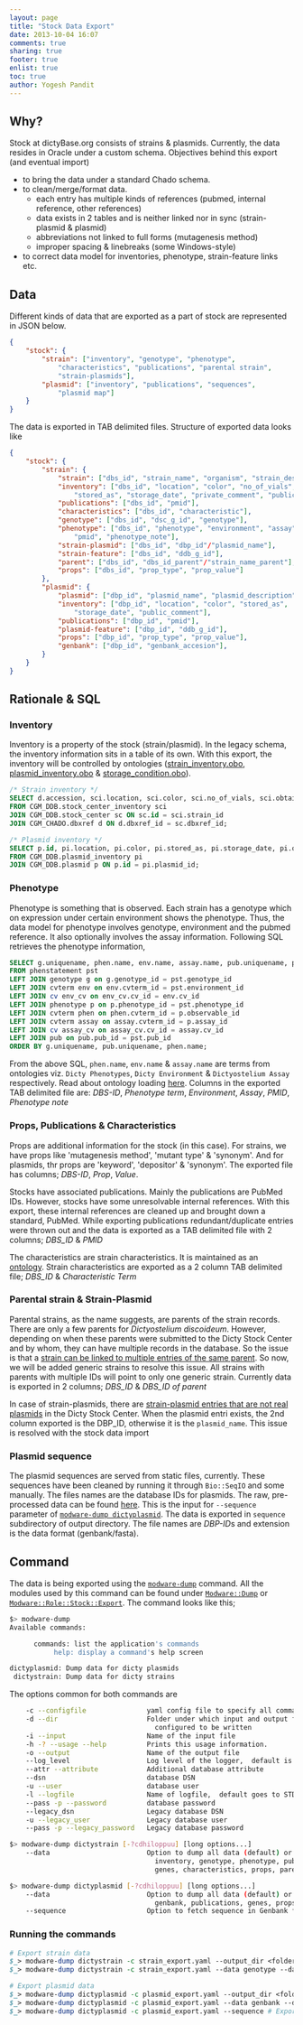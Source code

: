 ```yaml
---
layout: page
title: "Stock Data Export"
date: 2013-10-04 16:07
comments: true
sharing: true
footer: true
enlist: true
toc: true
author: Yogesh Pandit
---
```


## Why?
Stock at dictyBase.org consists of strains & plasmids.  Currently, the data resides in Oracle under a custom schema. Objectives behind this export (and eventual import) 

* to bring the data under a standard Chado schema.  
* to clean/merge/format data.
   * each entry has multiple kinds of references (pubmed, internal reference, other references)
   * data exists in 2 tables and is neither linked nor in sync (strain-plasmid & plasmid)
   * abbreviations not linked to full forms (mutagenesis method)
   * improper spacing & linebreaks (some Windows-style)
* to correct data model for inventories, phenotype, strain-feature links etc.

## Data
Different kinds of data that are exported as a part of stock are represented in JSON below.
```json
{
	"stock": {
		"strain": ["inventory", "genotype", "phenotype", 
			"characteristics", "publications", "parental strain", 
			"strain-plasmids"],
		"plasmid": ["inventory", "publications", "sequences",
			"plasmid map"]
	}
}
```

The data is exported in TAB delimited files. Structure of exported data looks like
```json
{
	"stock": {
		"strain": {
			"strain": ["dbs_id", "strain_name", "organism", "strain_description"],
			"inventory": ["dbs_id", "location", "color", "no_of_vials", "obtained_as", 
				"stored_as", "storage_date", "private_comment", "public_comment"],
			"publications": ["dbs_id", "pmid"],
			"characteristics": ["dbs_id", "characteristic"],
			"genotype": ["dbs_id", "dsc_g_id", "genotype"],
			"phenotype": ["dbs_id", "phenotype", "environment", "assay", 
				"pmid", "phenotype_note"],
			"strain-plasmid": ["dbs_id", "dbp_id"/"plasmid_name"],
			"strain-feature": ["dbs_id", "ddb_g_id"],
			"parent": ["dbs_id", "dbs_id_parent"/"strain_name_parent"],
			"props": ["dbs_id", "prop_type", "prop_value"]
		},
		"plasmid": {
			"plasmid": ["dbp_id", "plasmid_name", "plasmid_description"],
			"inventory": ["dbp_id", "location", "color", "stored_as", 
				"storage_date", "public_comment"],
			"publications": ["dbp_id", "pmid"],
			"plasmid-feature": ["dbp_id", "ddb_g_id"],
			"props": ["dbp_id", "prop_type", "prop_value"],
			"genbank": ["dbp_id", "genbank_accesion"],
		}
	}
}
```

## Rationale & SQL

### Inventory
Inventory is a property of the stock (strain/plasmid). In the legacy schema, the inventory information sits in a table of its own. With this export, the inventory will be controlled by ontologies ([strain_inventory.obo](https://github.com/dictyBase/migration-data/blob/master/ontologies/strain_inventory.obo), [plasmid_inventory.obo](https://github.com/dictyBase/migration-data/blob/master/ontologies/plasmid_inventory.obo) & [storage_condition.obo](https://github.com/dictyBase/migration-data/blob/master/ontologies/storage_condition.obo)).  

```sql
/* Strain inventory */
SELECT d.accession, sci.location, sci.color, sci.no_of_vials, sci.obtained_as, sci.stored_as, sci.storage_date, sci.storage_comments private_comment, sci.other_comments_and_feedback public_comment
FROM CGM_DDB.stock_center_inventory sci
JOIN CGM_DDB.stock_center sc ON sc.id = sci.strain_id
JOIN CGM_CHADO.dbxref d ON d.dbxref_id = sc.dbxref_id;

/* Plasmid inventory */
SELECT p.id, pi.location, pi.color, pi.stored_as, pi.storage_date, pi.other_comments_and_feedback public_comment
FROM CGM_DDB.plasmid_inventory pi
JOIN CGM_DDB.plasmid p ON p.id = pi.plasmid_id;
```

### Phenotype
Phenotype is something that is observed. Each strain has a genotype which on expression under certain environment shows the phenotype. Thus, the data model for phenotype involves genotype, environment and the pubmed reference. It also optionally involves the assay information. Following SQL retrieves the phenotype information,

```sql
SELECT g.uniquename, phen.name, env.name, assay.name, pub.uniquename, p.value
FROM phenstatement pst
LEFT JOIN genotype g on g.genotype_id = pst.genotype_id
LEFT JOIN cvterm env on env.cvterm_id = pst.environment_id
LEFT JOIN cv env_cv on env_cv.cv_id = env.cv_id
LEFT JOIN phenotype p on p.phenotype_id = pst.phenotype_id
LEFT JOIN cvterm phen on phen.cvterm_id = p.observable_id
LEFT JOIN cvterm assay on assay.cvterm_id = p.assay_id
LEFT JOIN cv assay_cv on assay_cv.cv_id = assay.cv_id
LEFT JOIN pub on pub.pub_id = pst.pub_id
ORDER BY g.uniquename, pub.uniquename, phen.name;
```

From the above SQL, `phen.name`, `env.name` & `assay.name` are terms from ontologies viz. `Dicty Phenotypes`, `Dicty Environment` & `Dictyostelium Assay` respectively. Read about ontology loading [here](/obo-loading).
Columns in the exported TAB delimited file are: *DBS-ID*, *Phenotype term*, *Environment*, *Assay*, *PMID*, *Phenotype note*

### Props, Publications & Characteristics
Props are additional information for the stock (in this case). For strains, we have props like 'mutagenesis method', 'mutant type' & 'synonym'. And for plasmids, thr props are 'keyword', 'depositor' & 'synonym'. The exported file has columns; *DBS-ID*, *Prop*, *Value*. 

Stocks have associated publications. Mainly the publications are PubMed IDs. However, stocks have some unresolvable internal references. With this export, these internal references are cleaned up and brought down a standard, PubMed. While exporting publications redundant/duplicate entries were thrown out and the data is exported as a TAB delimited file with 2 columns; *DBS_ID* & *PMID*

The characteristics are strain characteristics. It is maintained as an [ontology](https://github.com/dictyBase/migration-data/blob/master/ontologies/strain_characteristics.obo). Strain characteristics are exported as a 2 column TAB delimited file; *DBS_ID* & *Characteristic Term*

### Parental strain & Strain-Plasmid
Parental strains, as the name suggests, are parents of the strain records. There are only a few parents for *Dictyostelium discoideum*. However, depending on when these parents were submitted to the Dicty Stock Center and by whom, they can have multiple records in the database. So the issue is that a [strain can be linked to multiple entries of the same parent](https://github.com/dictyBase/Modware-Loader/issues/62). So now, we will be added generic strains to resolve this issue. All strains with parents with multiple IDs will point to only one generic strain. Currently data is exported in 2 columns; *DBS_ID* & *DBS_ID of parent*

In case of strain-plasmids, there are [strain-plasmid entries that are not real plasmids](https://github.com/dictyBase/Modware-Loader/issues/63) in the Dicty Stock Center. When the plasmid entri exists, the 2nd column exported is the DBP_ID, otherwise it is the `plasmid_name`. This issue is resolved with the stock data import

### Plasmid sequence
The plasmid sequences are served from static files, currently. These sequences have been cleaned by running it through `Bio::SeqIO` and some manually. The files names are the database IDs for plasmids. The raw, pre-processed data can be found [here](https://github.com/dictyBase/migration-data/tree/master/plasmid/raw_sequence). This is the input for `--sequence` parameter of [`modware-dump dictyplasmid`](#running-the-commands). The data is exported in `sequence` subdirectory of output directory. The file names are *DBP-ID*s and extension is the data format (genbank/fasta).

## Command 
The data is being exported using the [`modware-dump`](https://github.com/dictyBase/Modware-Loader/blob/develop/bin/modware-dump) command. All the modules used by this command can be found under [`Modware::Dump`](https://github.com/dictyBase/Modware-Loader/tree/develop/lib/Modware/Dump) or [`Modware::Role::Stock::Export`](https://github.com/dictyBase/Modware-Loader/tree/develop/lib/Modware/Role/Stock/Export). The command looks like this;

```bash
$> modware-dump 
Available commands:

	  commands: list the application's commands
	       help: display a command's help screen

dictyplasmid: Dump data for dicty plasmids
 dictystrain: Dump data for dicty strains
```

The options common for both commands are

```bash
	-c --configfile               yaml config file to specify all command line options
	-d --dir                      Folder under which input and output files can be 
									configured to be written
	-i --input                    Name of the input file
	-h -? --usage --help          Prints this usage information.
	-o --output                   Name of the output file
	--log_level                   Log level of the logger,  default is error
	--attr --attribute            Additional database attribute
	--dsn                         database DSN
	-u --user                     database user
	-l --logfile                  Name of logfile,  default goes to STDERR
	--pass -p --password          database password
	--legacy_dsn                  Legacy database DSN
	-u --legacy_user              Legacy database user
	--pass -p --legacy_password   Legacy database password
```

```bash
$> modware-dump dictystrain [-?cdhiloppuu] [long options...]
    --data                        Option to dump all data (default) or (strain, 
									inventory, genotype, phenotype, publications, 
									genes, characteristics, props, parent, plasmid)
```

```bash
$> modware-dump dictyplasmid [-?cdhiloppuu] [long options...]
	--data                        Option to dump all data (default) or (plasmid, inventory, 
	                              	genbank, publications, genes, props)
	--sequence                    Option to fetch sequence in Genbank format and write to file
```

### Running the commands

```perl
# Export strain data
$_> modware-dump dictystrain -c strain_export.yaml --output_dir <folder-to-export-data> # This will dump all data
$_> modware-dump dictystrain -c strain_export.yaml --data genotype --data inventory --data genes --data publications # Specific exports

# Export plasmid data
$_> modware-dump dictyplasmid -c plasmid_export.yaml --output_dir <folder-to-export-data> # This will dump all data
$_> modware-dump dictyplasmid -c plasmid_export.yaml --data genbank --data genes # Specific exports
$_> modware-dump dictyplasmid -c plasmid_export.yaml --sequence # Export plasmid sequences in FastA/GenBank
```
